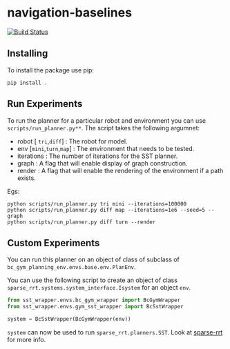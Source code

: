 # navigation-baselines

[![Build Status](https://travis-ci.com/jacobjohnson-bc/navigation-baselines.svg?branch=master)](https://travis-ci.com/jacobjohnson-bc/navigation-baselines)


## Installing
To install the package use pip:
```
pip install .
```

## Run Experiments

To run the planner for a particular robot and environment you can use `scripts/run_planner.py**`. The script takes the following argumnet:
- robot [ `tri`,`diff`] : The robot for model.
- env [`mini`,`turn`,`map`] : The environment that needs to be tested.
- iterations : The number of iterations for the SST planner.
- graph : A flag that will enable display of graph construction.
- render : A flag that will enable the rendering of the environment if a path exists.

Egs:
```
python scripts/run_planner.py tri mini --iterations=100000
python scripts/run_planner.py diff map --iterations=1e6 --seed=5 --graph
python scripts/run_planner.py diff turn --render
```

## Custom Experiments

You can run this planner on an object of class of subclass of `bc_gym_planning_env.envs.base.env.PlanEnv`. 

You can use the following script to create an object of class `sparse_rrt.systems.system_interface.Isystem` for an object `env`.

```python
from sst_wrapper.envs.bc_gym_wrapper import BcGymWrapper
from sst_wrapper.envs.gym_sst_wrapper import BcSstWrapper

system = BcSstWrapper(BcGymWrapper(env))
```
`system` can now be used to run `sparse_rrt.planners.SST`. Look at [sparse-rrt](https://github.com/olegsinyavskiy/sparse_rrt) for more info.

